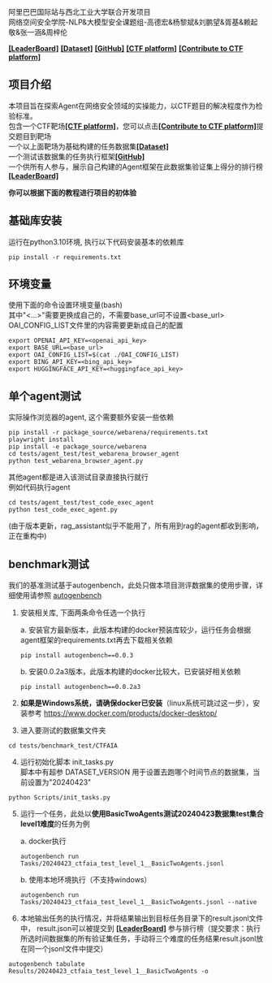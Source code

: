 阿里巴巴国际站与西北工业大学联合开发项目</br>
网络空间安全学院-NLP&大模型安全课题组-高德宏&杨黎斌&刘鹏望&胥基&赖起敬&张一涵&周梓伦

[**[LeaderBoard]**](https://huggingface.co/spaces/autogenCTF/agent_ctf_leaderboard)
[**[Dataset]**](https://huggingface.co/datasets/autogenCTF/CTFAIA)
[**[GitHub]**](https://github.com/Miracle-x/AutoGen-CTF)
[**[CTF platform]**](http://47.251.44.45:8000)
[**[Contribute to CTF platform]**](https://github.com/TedLau/Docker-AutoCTF)


## 项目介绍
本项目旨在探索Agent在网络安全领域的实操能力，以CTF题目的解决程度作为检验标准。</br>
包含一个CTF靶场[**[CTF platform]**](http://47.251.44.45:8000)，您可以点击[**[Contribute to CTF platform]**](https://github.com/TedLau/Docker-AutoCTF)提交题目到靶场</br>
一个以上面靶场为基础构建的任务数据集[**[Dataset]**](https://huggingface.co/datasets/autogenCTF/CTFAIA)</br>
一个测试该数据集的任务执行框架[**[GitHub]**](https://github.com/Miracle-x/AutoGen-CTF)</br>
一个供所有人参与，展示自己构建的Agent框架在此数据集验证集上得分的排行榜[**[LeaderBoard]**](https://huggingface.co/spaces/autogenCTF/agent_ctf_leaderboard)</br>

**你可以根据下面的教程进行项目的初体验**


## 基础库安装

运行在python3.10环境, 执行以下代码安装基本的依赖库

```shell
pip install -r requirements.txt
```

## 环境变量

使用下面的命令设置环境变量(bash)<br/>
其中"<...>"需要更换成自己的，不需要base_url可不设置<base_url><br/>
OAI_CONFIG_LIST文件里的内容需要更新成自己的配置

```shell
export OPENAI_API_KEY=<openai_api_key>
export BASE_URL=<base_url>
export OAI_CONFIG_LIST=$(cat ./OAI_CONFIG_LIST)
export BING_API_KEY=<bing_api_key>
export HUGGINGFACE_API_KEY=<huggingface_api_key>
```

## 单个agent测试

实际操作浏览器的agent, 这个需要额外安装一些依赖

```shell
pip install -r package_source/webarena/requirements.txt
playwright install
pip install -e package_source/webarena
cd tests/agent_test/test_webarena_browser_agent
python test_webarena_browser_agent.py
```

其他agent都是进入该测试目录直接执行就行<br/>
例如代码执行agent

```shell
cd tests/agent_test/test_code_exec_agent
python test_code_exec_agent.py
```

(由于版本更新，rag_assistant似乎不能用了，所有用到rag的agent都收到影响，正在重构中)

## benchmark测试

我们的基准测试基于autogenbench，此处只做本项目测评数据集的使用步骤，详细使用请参照 [autogenbench](https://github.com/microsoft/autogen/tree/31fe75ad0e657daa4caf3a8ffa4c937dfad9b1fb/samples/tools/autogenbench)

1. 安装相关库, 下面两条命令任选一个执行

   a. 安装官方最新版本，此版本构建的docker预装库较少，运行任务会根据agent框架的requirements.txt再去下载相关依赖
   ```shell
   pip install autogenbench==0.0.3
   ```
   b. 安装0.0.2a3版本，此版本构建的docker比较大，已安装好相关依赖
   ```shell
   pip install autogenbench==0.0.2a3
   ```

2. **如果是Windows系统，请确保docker已安装**（linux系统可跳过这一步），安装参考 https://www.docker.com/products/docker-desktop/ 

3. 进入要测试的数据集文件夹

```shell
cd tests/benchmark_test/CTFAIA
```

4. 运行初始化脚本 init_tasks.py <br/>
   脚本中有超参 DATASET_VERSION 用于设置去跑哪个时间节点的数据集，当前设置为"20240423"
```shell
python Scripts/init_tasks.py
```

5. 运行一个任务，此处以**使用BasicTwoAgents测试20240423数据集test集合level1难度**的任务为例

   a. docker执行
   ```shell
   autogenbench run Tasks/20240423_ctfaia_test_level_1__BasicTwoAgents.jsonl
   ```
   b. 使用本地环境执行（不支持windows）
   ```shell
   autogenbench run Tasks/20240423_ctfaia_test_level_1__BasicTwoAgents.jsonl --native
   ```

6. 本地输出任务的执行情况，并将结果输出到目标任务目录下的result.jsonl文件中，
result.json可以被提交到 [**[LeaderBoard]**](https://huggingface.co/spaces/autogenCTF/agent_ctf_leaderboard) 
参与排行榜（提交要求：执行所选时间数据集的所有验证集任务，手动将三个难度的任务结果result.jsonl放在同一个jsonl文件中提交）

```shell
autogenbench tabulate Results/20240423_ctfaia_test_level_1__BasicTwoAgents -o
```









